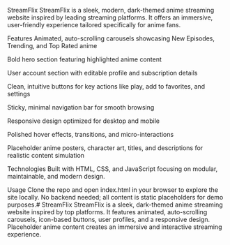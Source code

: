 StreamFlix
StreamFlix is a sleek, modern, dark-themed anime streaming website inspired by leading streaming platforms. It offers an immersive, user-friendly experience tailored specifically for anime fans.

Features
Animated, auto-scrolling carousels showcasing New Episodes, Trending, and Top Rated anime

Bold hero section featuring highlighted anime content

User account section with editable profile and subscription details

Clean, intuitive buttons for key actions like play, add to favorites, and settings

Sticky, minimal navigation bar for smooth browsing

Responsive design optimized for desktop and mobile

Polished hover effects, transitions, and micro-interactions

Placeholder anime posters, character art, titles, and descriptions for realistic content simulation

Technologies
Built with HTML, CSS, and JavaScript focusing on modular, maintainable, and modern design.

Usage
Clone the repo and open index.html in your browser to explore the site locally. No backend needed; all content is static placeholders for demo purposes.# StreamFlix
StreamFlix is a sleek, dark-themed anime streaming website inspired by top platforms. It features animated, auto-scrolling carousels, icon-based buttons, user profiles, and a responsive design. Placeholder anime content creates an immersive and interactive streaming experience.
